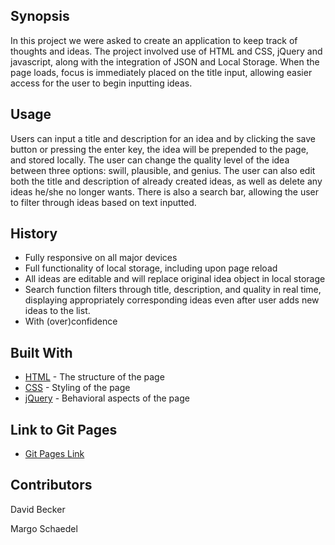 ## Synopsis

In this project we were asked to create an application to keep track of thoughts and ideas.  The project involved use of HTML and CSS, jQuery and javascript, along with the integration of JSON and Local Storage. When the page loads, focus is immediately placed on the title input, allowing easier access for the user to begin inputting ideas.

## Usage

Users can input a title and description for an idea and by clicking the save button or pressing the enter key, the idea will be prepended to the page, and stored locally.  The user can change the quality level of the idea between three options: swill, plausible, and genius. The user can also edit both the title and description of already created ideas, as well as delete any ideas he/she no longer wants.  There is also a search bar, allowing the user to filter through ideas based on text inputted.

## History

* Fully responsive on all major devices
* Full functionality of local storage, including upon page reload
* All ideas are editable and will replace original idea object in local storage
* Search function filters through title, description, and quality in real time, displaying appropriately corresponding ideas even after user adds new ideas to the list.
* With (over)confidence

## Built With

* [HTML](https://github.com/mschae16/idea-box/blob/master/index.html) - The structure of the page
* [CSS](https://github.com/mschae16/idea-box/blob/master/styles.css) - Styling of the page
* [jQuery](https://github.com/mschae16/idea-box/blob/master/script.js) - Behavioral aspects of the page

## Link to Git Pages

* [Git Pages Link](https://mschae16.github.io/idea-box/)

## Contributors

David Becker

Margo Schaedel
